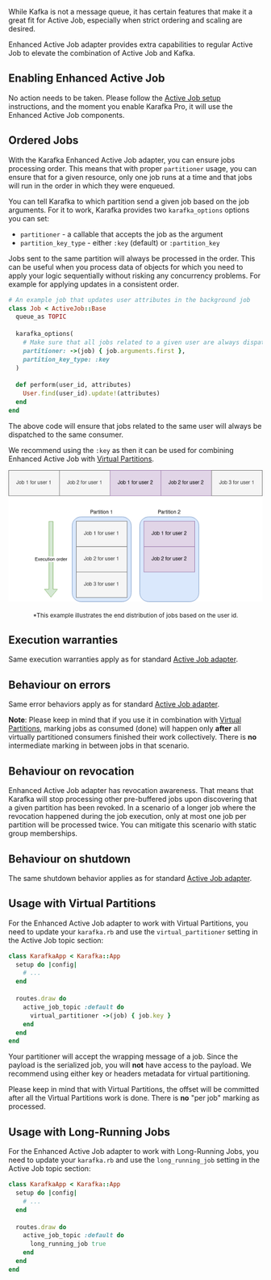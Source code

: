 While Kafka is not a message queue, it has certain features that make it a great fit for Active Job, especially when strict ordering and scaling are desired.

Enhanced Active Job adapter provides extra capabilities to regular Active Job to elevate the combination of Active Job and Kafka.

## Enabling Enhanced Active Job

No action needs to be taken. Please follow the [Active Job setup](Active-Job#active-job-setup) instructions, and the moment you enable Karafka Pro, it will use the Enhanced Active Job components.

## Ordered Jobs

With the Karafka Enhanced Active Job adapter, you can ensure jobs processing order. This means that with proper `partitioner` usage, you can ensure that for a given resource, only one job runs at a time and that jobs will run in the order in which they were enqueued.

You can tell Karafka to which partition send a given job based on the job arguments. For it to work, Karafka provides two `karafka_options` options you can set:

- `partitioner` - a callable that accepts the job as the argument
- `partition_key_type` - either `:key` (default) or `:partition_key`

Jobs sent to the same partition will always be processed in the order. This can be useful when you process data of objects for which you need to apply your logic sequentially without risking any concurrency problems. For example for applying updates in a consistent order.

```ruby
# An example job that updates user attributes in the background job
class Job < ActiveJob::Base
  queue_as TOPIC

  karafka_options(
    # Make sure that all jobs related to a given user are always dispatched to the same partition
    partitioner: ->(job) { job.arguments.first },
    partition_key_type: :key
  )

  def perform(user_id, attributes)
    User.find(user_id).update!(attributes)
  end
end
```

The above code will ensure that jobs related to the same user will always be dispatched to the same consumer.

We recommend using the `:key` as then it can be used for combining Enhanced Active Job with [Virtual Partitions](Pro-Virtual-Partitions).

<p align="center">
  <img src="https://raw.githubusercontent.com/karafka/misc/master/charts/enhanced_aj_ordering.png" />
</p>
<p align="center">
  <small>*This example illustrates the end distribution of jobs based on the user id.
  </small>
</p>

## Execution warranties

Same execution warranties apply as for standard [Active Job adapter](Active-Job#execution-warranties).

## Behaviour on errors

Same error behaviors apply as for standard [Active Job adapter](Active-Job#behaviour-on-errors).

**Note**: Please keep in mind that if you use it in combination with [Virtual Partitions](Pro-Virtual-Partitions), marking jobs as consumed (done) will happen only **after** all virtually partitioned consumers finished their work collectively. There is **no** intermediate marking in between jobs in that scenario.

## Behaviour on revocation

Enhanced Active Job adapter has revocation awareness. That means that Karafka will stop processing other pre-buffered jobs upon discovering that a given partition has been revoked. In a scenario of a longer job where the revocation happened during the job execution, only at most one job per partition will be processed twice. You can mitigate this scenario with static group memberships.

## Behaviour on shutdown

The same shutdown behavior applies as for standard [Active Job adapter](Active-Job#behaviour-on-shutdown).

## Usage with Virtual Partitions

For the Enhanced Active Job adapter to work with Virtual Partitions, you need to update your `karafka.rb` and use the `virtual_partitioner` setting in the Active Job topic section:

```ruby
class KarafkaApp < Karafka::App
  setup do |config|
    # ...
  end

  routes.draw do
    active_job_topic :default do
      virtual_partitioner ->(job) { job.key }
    end
  end
end
```

Your partitioner will accept the wrapping message of a job. Since the payload is the serialized job, you will **not** have access to the payload. We recommend using either key or headers metadata for virtual partitioning.

Please keep in mind that with Virtual Partitions, the offset will be committed after all the Virtual Partitions work is done. There is **no** "per job" marking as processed.

## Usage with Long-Running Jobs

For the Enhanced Active Job adapter to work with Long-Running Jobs, you need to update your `karafka.rb` and use the `long_running_job` setting in the Active Job topic section:

```ruby
class KarafkaApp < Karafka::App
  setup do |config|
    # ...
  end

  routes.draw do
    active_job_topic :default do
      long_running_job true
    end
  end
end
```

